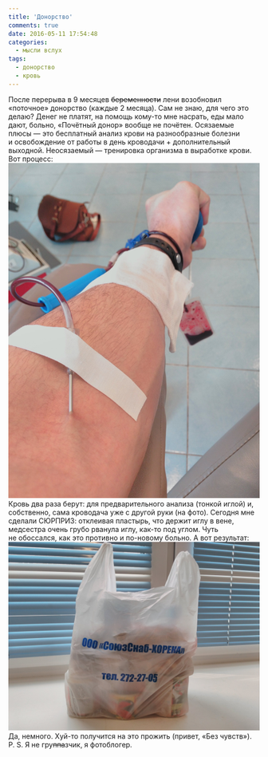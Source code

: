 ```yaml
---
title: 'Донорство'
comments: true
date: 2016-05-11 17:54:48
categories:
  - мысли вслух
tags:
  - донорство
  - кровь
---
```


После перерыва в&nbsp;9&nbsp;месяцев <del>беременности</del> лени возобновил &laquo;поточное&raquo; донорство (каждые 2 месяца). Сам не&nbsp;знаю, для чего это делаю? Денег не&nbsp;платят, на&nbsp;помощь <nobr>кому-то</nobr> мне насрать, еды мало дают, больно, &laquo;Почётный донор&raquo; вообще не&nbsp;почётен. Осязаемые плюсы&nbsp;&mdash; это бесплатный анализ крови на&nbsp;разнообразные болезни и&nbsp;освобождение от&nbsp;работы в&nbsp;день кроводачи + дополнительный выходной. Неосязаемый&nbsp;&mdash; тренировка организма в&nbsp;выработке крови.
Вот процесс:
![Рука](../../assets/images/2016-05-11-donorstvo/ruka.jpg)
Кровь два раза берут: для предварительного анализа (тонкой иглой) и, собственно, сама кроводача уже с&nbsp;другой руки (на&nbsp;фото). Сегодня мне сделали СЮРПРИЗ: отклеивая пластырь, что держит иглу в&nbsp;вене, медсестра очень грубо рванула иглу, <nobr>как-то</nobr> под углом. Чуть не&nbsp;обоссался, как это противно и&nbsp;<nobr>по-новому</nobr> больно.
А&nbsp;вот результат:
![Пакет](../../assets/images/2016-05-11-donorstvo/paket.jpg)
Да, немного. <nobr>Хуй-то</nobr> получится на&nbsp;это прожить (привет, &laquo;Без чувств&raquo;).
<nobr>P. S.</nobr> Я&nbsp;не&nbsp;гру<del>ппа</del>зчик, я&nbsp;фотоблогер.
